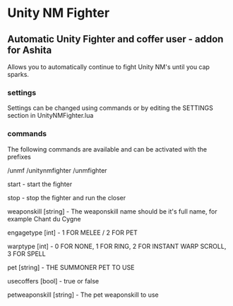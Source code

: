 Unity NM Fighter
=============
Automatic Unity Fighter and coffer user  - addon for Ashita
-----------------------------------------------
Allows you to automatically continue to fight Unity NM's until you cap sparks.


### settings
Settings can be changed using commands or by editing the SETTINGS section in UnityNMFighter.lua

### commands
The following commands are available and can be activated with the prefixes

/unmf 
/unitynmfighter
/unmfighter

start - start the fighter

stop - stop the fighter and run the closer

weaponskill [string] - The weaponskill name should be it's full name, for example Chant du Cygne

engagetype [int] - 1 FOR MELEE / 2 FOR PET

warptype [int] - 0 FOR NONE, 1 FOR RING, 2 FOR INSTANT WARP SCROLL, 3 FOR SPELL

pet [string] - THE SUMMONER PET TO USE

usecoffers [bool] - true or false 

petweaponskill [string] - The pet weaponskill to use
